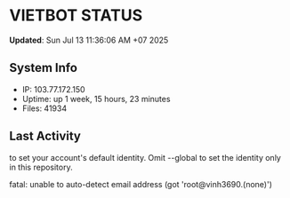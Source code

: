 # VIETBOT STATUS
**Updated**: Sun Jul 13 11:36:06 AM +07 2025

## System Info
- IP: 103.77.172.150
- Uptime: up 1 week, 15 hours, 23 minutes
- Files: 41934

## Last Activity

to set your account's default identity.
Omit --global to set the identity only in this repository.

fatal: unable to auto-detect email address (got 'root@vinh3690.(none)')
